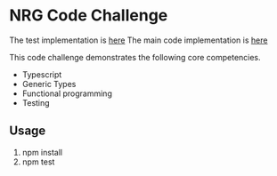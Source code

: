 # NRG Code Challenge

The test implementation is [here](lib/deduper.test.ts)
The main code implementation is [here](lib/deduper.ts)

This code challenge demonstrates the following core competencies.

- Typescript
- Generic Types
- Functional programming
- Testing

## Usage

1. npm install
2. npm test